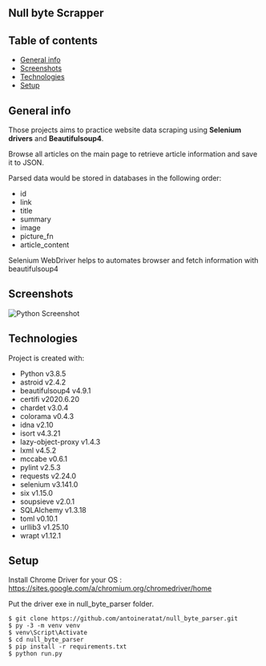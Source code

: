 ## Null byte Scrapper

## Table of contents

-   [General info](#general-info)
-   [Screenshots](#screenshots)
-   [Technologies](#technologies)
-   [Setup](#setup)

## General info

Those projects aims to practice website data scraping using **Selenium drivers** and **Beautifulsoup4**.

Browse all articles on the main page to retrieve article information and save it to JSON.

Parsed data would be stored in databases in the following order:

-   id
-   link
-   title
-   summary
-   image
-   picture_fn
-   article_content

Selenium WebDriver helps to automates browser and fetch information with beautifulsoup4

## Screenshots

![Python Screenshot](https://github.com/antoineratat/codecademy_python/blob/master/screenshots/1.jpeg?raw=true)

## Technologies

Project is created with:

-   Python v3.8.5
-   astroid v2.4.2
-   beautifulsoup4 v4.9.1
-   certifi v2020.6.20
-   chardet v3.0.4
-   colorama v0.4.3
-   idna v2.10
-   isort v4.3.21
-   lazy-object-proxy v1.4.3
-   lxml v4.5.2
-   mccabe v0.6.1
-   pylint v2.5.3
-   requests v2.24.0
-   selenium v3.141.0
-   six v1.15.0
-   soupsieve v2.0.1
-   SQLAlchemy v1.3.18
-   toml v0.10.1
-   urllib3 v1.25.10
-   wrapt v1.12.1

## Setup

Install Chrome Driver for your OS : https://sites.google.com/a/chromium.org/chromedriver/home

Put the driver exe in null_byte_parser folder.

```
$ git clone https://github.com/antoineratat/null_byte_parser.git
$ py -3 -m venv venv
$ venv\Script\Activate
$ cd null_byte_parser
$ pip install -r requirements.txt
$ python run.py
```
